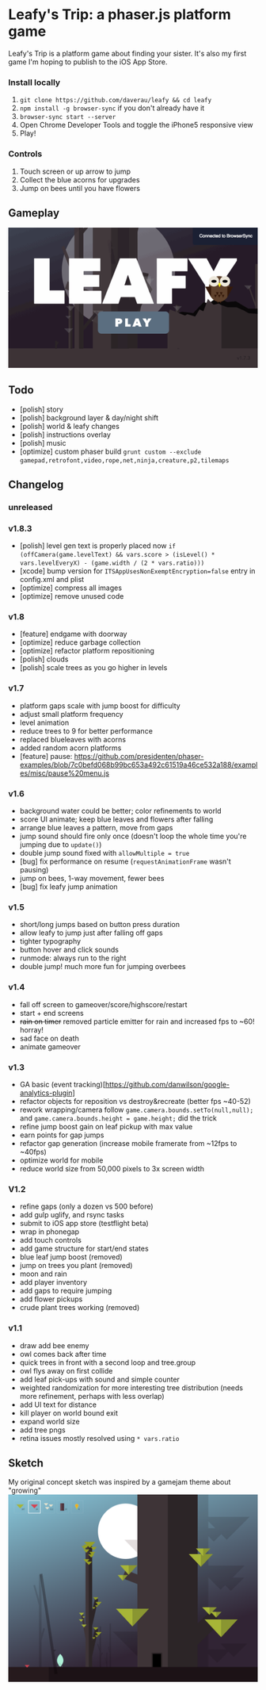 # Leafy's Trip: a phaser.js platform game

Leafy's Trip is a platform game about finding your sister. It's also my first game I'm hoping to publish to the iOS App Store.

### Install locally
1. `git clone https://github.com/daverau/leafy && cd leafy`
2. `npm install -g browser-sync` if you don't already have it
3. `browser-sync start --server`
4. Open Chrome Developer Tools and toggle the iPhone5 responsive view
5. Play!

### Controls
1. Touch screen or up arrow to jump
2. Collect the blue acorns for upgrades
3. Jump on bees until you have flowers

## Gameplay
<img src="https://raw.githubusercontent.com/daverau/leafy/master/sketches/gameplay.gif">

## Todo
- [polish] story
- [polish] background layer & day/night shift
- [polish] world & leafy changes
- [polish] instructions overlay
- [polish] music
- [optimize] custom phaser build `grunt custom --exclude gamepad,retrofont,video,rope,net,ninja,creature,p2,tilemaps`

## Changelog

### unreleased

### v1.8.3
- [polish] level gen text is properly placed now `if (offCamera(game.levelText) && vars.score > (isLevel() * vars.levelEveryX) - (game.width / (2 * vars.ratio)))`
- [xcode] bump version for `ITSAppUsesNonExemptEncryption=false` entry in config.xml and plist
- [optimize] compress all images
- [optimize] remove unused code

### v1.8
- [feature] endgame with doorway
- [optimize] reduce garbage collection
- [optimize] refactor platform repositioning
- [polish] clouds
- [polish] scale trees as you go higher in levels

### v1.7
- platform gaps scale with jump boost for difficulty
- adjust small platform frequency
- level animation
- reduce trees to 9 for better performance
- replaced blueleaves with acorns
- added random acorn platforms
- [feature] pause: https://github.com/presidenten/phaser-examples/blob/7c0befd068b99bc653a492c61519a46ce532a188/examples/misc/pause%20menu.js

### v1.6
- background water could be better; color refinements to world
- score UI animate; keep blue leaves and flowers after falling
- arrange blue leaves a pattern, move from gaps
- jump sound should fire only once (doesn't loop the whole time you're jumping due to `update()`)
- double jump sound fixed with `allowMultiple = true`
- [bug] fix performance on resume (`requestAnimationFrame` wasn't pausing)
- jump on bees, 1-way movement, fewer bees
- [bug] fix leafy jump animation

### v1.5
- short/long jumps based on button press duration
- allow leafy to jump just after falling off gaps
- tighter typography
- button hover and click sounds
- runmode: always run to the right
- double jump! much more fun for jumping overbees

### v1.4
- fall off screen to gameover/score/highscore/restart
- start + end screens
- ~~rain on timer~~ removed particle emitter for rain and increased fps to ~60! horray!
- sad face on death
- animate gameover

### v1.3
- GA basic (event tracking)[https://github.com/danwilson/google-analytics-plugin]
- refactor objects for reposition vs destroy&recreate (better fps ~40-52)
- rework wrapping/camera follow `game.camera.bounds.setTo(null,null);` and `game.camera.bounds.height = game.height;` did the trick
- refine jump boost gain on leaf pickup with max value
- earn points for gap jumps
- refactor gap generation (increase mobile framerate from ~12fps to ~40fps)
- optimize world for mobile
- reduce world size from 50,000 pixels to 3x screen width

### V1.2
- refine gaps (only a dozen vs 500 before)
- add gulp uglify, and rsync tasks
- submit to iOS app store (testflight beta)
- wrap in phonegap
- add touch controls
- add game structure for start/end states
- blue leaf jump boost (removed)
- jump on trees you plant (removed)
- moon and rain
- add player inventory
- add gaps to require jumping
- add flower pickups
- crude plant trees working (removed)

### v1.1
- draw add bee enemy
- owl comes back after time
- quick trees in front with a second loop and tree.group
- owl flys away on first collide
- add leaf pick-ups with sound and simple counter
- weighted randomization for more interesting tree distribution (needs more refinement, perhaps with less overlap)
- add UI text for distance
- kill player on world bound exit
- expand world size
- add tree pngs
- retina issues mostly resolved using `* vars.ratio`

## Sketch
My original concept sketch was inspired by a gamejam theme about "growing"
<img src="https://raw.githubusercontent.com/daverau/leafy/master/sketches/night.png">
